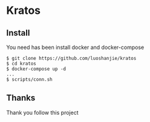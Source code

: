 # Kratos
## Install
You need has been install docker and docker-compose
```shell
$ git clone https://github.com/luoshanjie/kratos
$ cd kratos
$ docker-compose up -d
...
$ scripts/conn.sh
```
## Thanks
Thank you follow this project
